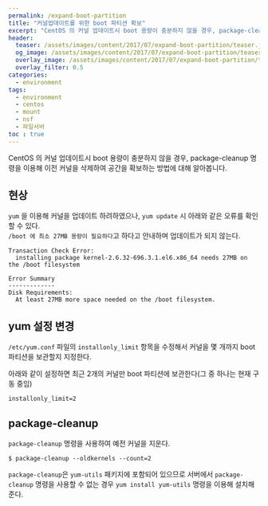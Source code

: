 ```yaml
---
permalink: /expand-boot-partition
title: "커널업데이트를 위한 boot 파티션 확보"
excerpt: "CentOS 의 커널 업데이트시 boot 용량이 충분하지 않을 경우, package-cleanup 명령을 이용해 이전 커널을 삭제하여 공간을 확보하는 방법에 대해 알아봅니다."
header:
  teaser: /assets/images/content/2017/07/expand-boot-partition/teaser.jpg
  og_image: /assets/images/content/2017/07/expand-boot-partition/teaser.jpg
  overlay_image: /assets/images/content/2017/07/expand-boot-partition/teaser.jpg
  overlay_filter: 0.5
categories:
  - environment
tags: 
  - environment
  - centos
  - mount
  - nsf
  - 파일서버
toc : true
---
```

CentOS 의 커널 업데이트시 boot 용량이 충분하지 않을 경우, package-cleanup 명령을 이용해 이전 커널을 삭제하여 공간을 확보하는 방법에 대해 알아봅니다.

## 현상
`yum` 을 이용해 커널을 업데이트 하려하였으나, `yum update` 시 아래와 같은 오류를 확인할 수 있다.  
`/boot 에 최소 27MB 용량이 필요하다`고 하다고 안내하며 업데이트가 되지 않는다.

```
Transaction Check Error:
  installing package kernel-2.6.32-696.3.1.el6.x86_64 needs 27MB on the /boot filesystem

Error Summary
-------------
Disk Requirements:
  At least 27MB more space needed on the /boot filesystem.
```

## yum 설정 변경
`/etc/yum.conf` 파일의 `installonly_limit` 항목을 수정해서 커널을 몇 개까지 boot 파티션을 보관할지 지정한다.

아래와 같이 설정하면 최근 2개의 커널만 boot 파티션에 보관한다(그 중 하나는 현재 구동 중임)
```
installonly_limit=2
```

## package-cleanup
`package-cleanup` 명령을 사용하여 예전 커널을 지운다. 
```
$ package-cleanup --oldkernels --count=2
```

`package-cleanup`은 `yum-utils` 패키지에 포함되어 있으므로 서버에서 `package-cleanup` 명령을 사용할 수 없는 경우 `yum install yum-utils` 명령을 이용해 설치해준다.